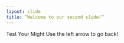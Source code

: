 ```yaml
---
layout: slide
title: “Welcome to our second slide!”
---
```

Test Your Might 
Use the left arrow to go back!
